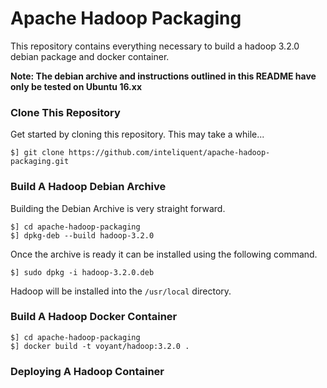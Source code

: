 Apache Hadoop Packaging
=======================

This repository contains everything necessary to build a hadoop 3.2.0 debian package and docker container.

**Note: The debian archive and instructions outlined in this README have only be tested on Ubuntu 16.xx**

### Clone This Repository

Get started by cloning this repository. This may take a while...

```
$] git clone https://github.com/inteliquent/apache-hadoop-packaging.git
```

### Build A Hadoop Debian Archive

Building the Debian Archive is very straight forward.

```
$] cd apache-hadoop-packaging
$] dpkg-deb --build hadoop-3.2.0
```

Once the archive is ready it can be installed using the following command.

```
$] sudo dpkg -i hadoop-3.2.0.deb
```

Hadoop will be installed into the `/usr/local` directory.

### Build A Hadoop Docker Container

```
$] cd apache-hadoop-packaging
$] docker build -t voyant/hadoop:3.2.0 .
```

### Deploying A Hadoop Container

```

```